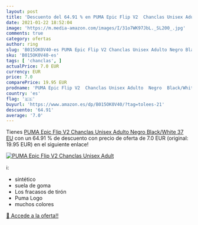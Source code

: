 ```yaml
---
layout: post
title: 'Descuento del 64.91 % en PUMA Epic Flip V2  Chanclas Unisex Adult'
date: 2021-01-22 18:52:04
image: 'https://m.media-amazon.com/images/I/31o7WK97JbL._SL200_.jpg'
comments: true
category: ofertas
author: ring
slug: 'B015OK0V40-es PUMA Epic Flip V2 Chanclas Unisex Adulto Negro Black/White...'
sku: 'B015OK0V40-es'
tags: [ 'chanclas', ]
actualPrice: 7.0 EUR
currency: EUR
price: 7.0
comparePrice: 19.95 EUR
prodname: 'PUMA Epic Flip V2  Chanclas Unisex Adulto  Negro  Black/White   37 EU'
country: 'es'
flag: '🇪🇸'
buyurl: 'https://www.amazon.es/dp/B015OK0V40/?tag=tolees-21'
descuento: '64.91'
average: '7.0'
---
```


Tienes [PUMA Epic Flip V2  Chanclas Unisex Adulto  Negro  Black/White   37 EU](https://www.amazon.es/dp/B015OK0V40/?tag=tolees-21) con un 64.91 % de descuento con precio de oferta de 7.0 EUR (original: 19.95 EUR) en el siguiente enlace!

[![PUMA Epic Flip V2  Chanclas Unisex Adult](https://m.media-amazon.com/images/I/31o7WK97JbL._SL200_.jpg)](https://www.amazon.es/dp/B015OK0V40/?tag=tolees-21)

ℹ️:

- sintético
- suela de goma
- Los fracasos de tirón
- Puma Logo
- muchos colores

[🛒 Accede a la oferta!!](https://www.amazon.es/dp/B015OK0V40/?tag=tolees-21)
